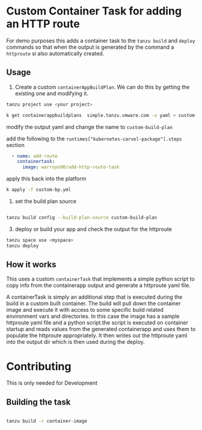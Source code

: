# Custom Container Task for adding an HTTP route

For demo purposes this adds a container task to the `tanzu build` and `deploy` commands so that when the output is generated by the command a `httproute` si also automatically created.


## Usage

1. Create a custom `containerAppBuildPlan`. We can do this by getting the existing one and modifying it.

```bash
tanzu project use <your project>

k get containerappbuildplans  simple.tanzu.vmware.com -o yaml > custom-bp.yml
```

modify the output yaml and change the name to `custom-build-plan` 

add the following to the `runtimes["kubernetes-carvel-package"].steps` section

```yaml
  - name: add-route
    containertask:
      image: warroyo90/add-http-route-task
```

apply this back into the platform

```bash
k apply -f custom-bp.yml
```

1. set the build plan source 

```bash

tanzu build config --build-plan-source custom-build-plan
```

3. deploy or build your app and check the output for the httproute

```bash
tanzu space use <myspace>
tanzu deploy
```


## How it works

This uses a custom `containerTask` that implements a simple python script to copy info from the containerapp output and generate a httproute yaml file.

A containerTask is simply an additional step that is executed during the build in a custom built container. The build will pull down the container image and execute it with access to some specific build related environment vars and directories. In this case the image has a sample httproute yaml file and a python script.the script is executed on container startup and reads values from the generated containerapp and uses them to populate the httproute appropriately. It then writes out the httproute yaml into the output dir which is then used during the deploy.


# Contributing 
This is only needed for Development 

## Building the task

```bash

tanzu build -r container-image


```


